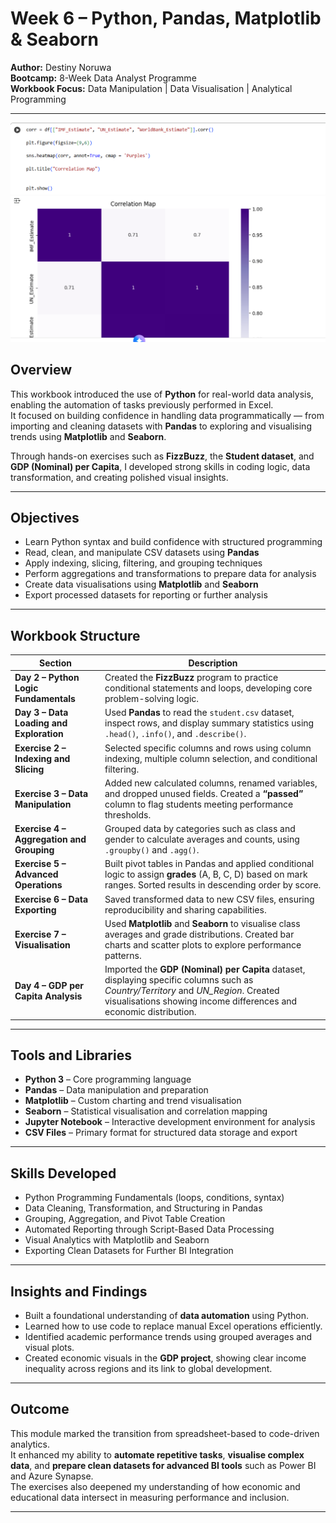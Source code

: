# Week 6 – Python, Pandas, Matplotlib & Seaborn  


**Author:** Destiny Noruwa  
**Bootcamp:** 8-Week Data Analyst Programme  
**Workbook Focus:** Data Manipulation | Data Visualisation | Analytical Programming  

---
![Python Visualisation](./VISUAL/PYTHONVISUAL.png)



## Overview  

This workbook introduced the use of **Python** for real-world data analysis, enabling the automation of tasks previously performed in Excel.  
It focused on building confidence in handling data programmatically — from importing and cleaning datasets with **Pandas** to exploring and visualising trends using **Matplotlib** and **Seaborn**.  

Through hands-on exercises such as **FizzBuzz**, the **Student dataset**, and **GDP (Nominal) per Capita**, I developed strong skills in coding logic, data transformation, and creating polished visual insights.

---

## Objectives  

- Learn Python syntax and build confidence with structured programming  
- Read, clean, and manipulate CSV datasets using **Pandas**  
- Apply indexing, slicing, filtering, and grouping techniques  
- Perform aggregations and transformations to prepare data for analysis  
- Create data visualisations using **Matplotlib** and **Seaborn**  
- Export processed datasets for reporting or further analysis  

---

## Workbook Structure  

| Section | Description |
|----------|-------------|
| **Day 2 – Python Logic Fundamentals** | Created the **FizzBuzz** program to practice conditional statements and loops, developing core problem-solving logic. |
| **Day 3 – Data Loading and Exploration** | Used **Pandas** to read the `student.csv` dataset, inspect rows, and display summary statistics using `.head()`, `.info()`, and `.describe()`. |
| **Exercise 2 – Indexing and Slicing** | Selected specific columns and rows using column indexing, multiple column selection, and conditional filtering. |
| **Exercise 3 – Data Manipulation** | Added new calculated columns, renamed variables, and dropped unused fields. Created a **“passed”** column to flag students meeting performance thresholds. |
| **Exercise 4 – Aggregation and Grouping** | Grouped data by categories such as class and gender to calculate averages and counts, using `.groupby()` and `.agg()`. |
| **Exercise 5 – Advanced Operations** | Built pivot tables in Pandas and applied conditional logic to assign **grades** (A, B, C, D) based on mark ranges. Sorted results in descending order by score. |
| **Exercise 6 – Data Exporting** | Saved transformed data to new CSV files, ensuring reproducibility and sharing capabilities. |
| **Exercise 7 – Visualisation** | Used **Matplotlib** and **Seaborn** to visualise class averages and grade distributions. Created bar charts and scatter plots to explore performance patterns. |
| **Day 4 – GDP per Capita Analysis** | Imported the **GDP (Nominal) per Capita** dataset, displaying specific columns such as *Country/Territory* and *UN_Region*. Created visualisations showing income differences and economic distribution. |

---

## Tools and Libraries  

- **Python 3** – Core programming language  
- **Pandas** – Data manipulation and preparation  
- **Matplotlib** – Custom charting and trend visualisation  
- **Seaborn** – Statistical visualisation and correlation mapping  
- **Jupyter Notebook** – Interactive development environment for analysis  
- **CSV Files** – Primary format for structured data storage and export  

---

## Skills Developed  

- Python Programming Fundamentals (loops, conditions, syntax)  
- Data Cleaning, Transformation, and Structuring in Pandas  
- Grouping, Aggregation, and Pivot Table Creation  
- Automated Reporting through Script-Based Data Processing  
- Visual Analytics with Matplotlib and Seaborn  
- Exporting Clean Datasets for Further BI Integration  

---

## Insights and Findings  

- Built a foundational understanding of **data automation** using Python.  
- Learned how to use code to replace manual Excel operations efficiently.  
- Identified academic performance trends using grouped averages and visual plots.  
- Created economic visuals in the **GDP project**, showing clear income inequality across regions and its link to global development.  

---

## Outcome  

This module marked the transition from spreadsheet-based to code-driven analytics.  
It enhanced my ability to **automate repetitive tasks**, **visualise complex data**, and **prepare clean datasets for advanced BI tools** such as Power BI and Azure Synapse.  
The exercises also deepened my understanding of how economic and educational data intersect in measuring performance and inclusion.

---


